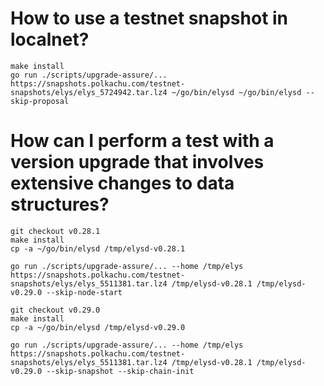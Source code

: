 # How to use a testnet snapshot in localnet?

```
make install
go run ./scripts/upgrade-assure/... https://snapshots.polkachu.com/testnet-snapshots/elys/elys_5724942.tar.lz4 ~/go/bin/elysd ~/go/bin/elysd --skip-proposal
```

# How can I perform a test with a version upgrade that involves extensive changes to data structures?

```
git checkout v0.28.1
make install
cp -a ~/go/bin/elysd /tmp/elysd-v0.28.1
```

```
go run ./scripts/upgrade-assure/... --home /tmp/elys https://snapshots.polkachu.com/testnet-snapshots/elys/elys_5511381.tar.lz4 /tmp/elysd-v0.28.1 /tmp/elysd-v0.29.0 --skip-node-start
```

```
git checkout v0.29.0
make install
cp -a ~/go/bin/elysd /tmp/elysd-v0.29.0
```

```
go run ./scripts/upgrade-assure/... --home /tmp/elys https://snapshots.polkachu.com/testnet-snapshots/elys/elys_5511381.tar.lz4 /tmp/elysd-v0.28.1 /tmp/elysd-v0.29.0 --skip-snapshot --skip-chain-init
```
